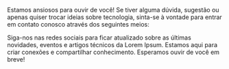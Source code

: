 Estamos ansiosos para ouvir de você! Se tiver alguma dúvida, sugestão ou apenas quiser trocar ideias sobre tecnologia, sinta-se à vontade para entrar em contato conosco através dos seguintes meios:

Siga-nos nas redes sociais para ficar atualizado sobre as últimas novidades, eventos e artigos técnicos da Lorem Ipsum. Estamos aqui para criar conexões e compartilhar conhecimento. Esperamos ouvir de você em breve!